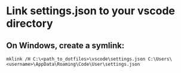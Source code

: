 # Link settings.json to your vscode directory

## On Windows, create a symlink:
`mklink /H C:\<path_to_dotfiles>\vscode\settings.json C:\Users\<username>\AppData\Roaming\Code\User\settings.json`